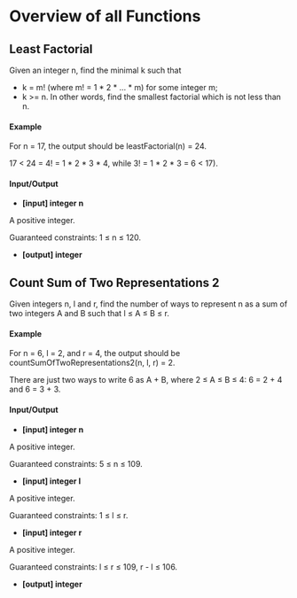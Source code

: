 # Overview of all Functions

## Least Factorial

Given an integer n, find the minimal k such that

* k = m! (where m! = 1 * 2 * ... * m) for some integer m;
* k >= n.
In other words, find the smallest factorial which is not less than n.

#### Example

For n = 17, the output should be
leastFactorial(n) = 24.

17 < 24 = 4! = 1 * 2 * 3 * 4, while 3! = 1 * 2 * 3 = 6 < 17).

#### Input/Output

* **[input] integer n**

A positive integer.

Guaranteed constraints:
1 ≤ n ≤ 120.

* **[output] integer**

## Count Sum of Two Representations 2

Given integers n, l and r, find the number of ways to represent n as a sum of two integers A and B such that l ≤ A ≤ B ≤ r.

#### Example

For n = 6, l = 2, and r = 4, the output should be
countSumOfTwoRepresentations2(n, l, r) = 2.

There are just two ways to write 6 as A + B, where 2 ≤ A ≤ B ≤ 4: 6 = 2 + 4 and 6 = 3 + 3.

#### Input/Output

* **[input] integer n**

A positive integer.

Guaranteed constraints:
5 ≤ n ≤ 109.

* **[input] integer l**

A positive integer.

Guaranteed constraints:
1 ≤ l ≤ r.

* **[input] integer r**

A positive integer.

Guaranteed constraints:
l ≤ r ≤ 109,
r - l ≤ 106.

* **[output] integer**